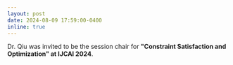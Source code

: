 ```yaml
---
layout: post
date: 2024-08-09 17:59:00-0400
inline: true
---
```


Dr. Qiu was invited to be the session chair for **"Constraint Satisfaction and Optimization" at IJCAI 2024**.
